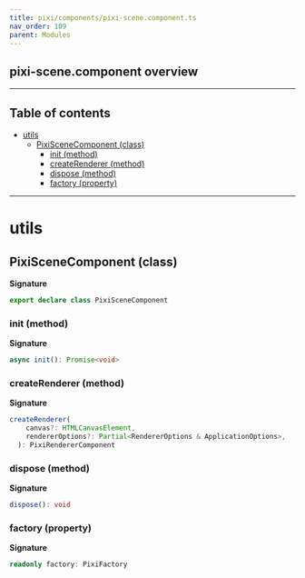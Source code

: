 ```yaml
---
title: pixi/components/pixi-scene.component.ts
nav_order: 109
parent: Modules
---
```


## pixi-scene.component overview

---

<h2 class="text-delta">Table of contents</h2>

- [utils](#utils)
  - [PixiSceneComponent (class)](#pixiscenecomponent-class)
    - [init (method)](#init-method)
    - [createRenderer (method)](#createrenderer-method)
    - [dispose (method)](#dispose-method)
    - [factory (property)](#factory-property)

---

# utils

## PixiSceneComponent (class)

**Signature**

```ts
export declare class PixiSceneComponent
```

### init (method)

**Signature**

```ts
async init(): Promise<void>
```

### createRenderer (method)

**Signature**

```ts
createRenderer(
    canvas?: HTMLCanvasElement,
    rendererOptions?: Partial<RendererOptions & ApplicationOptions>,
  ): PixiRendererComponent
```

### dispose (method)

**Signature**

```ts
dispose(): void
```

### factory (property)

**Signature**

```ts
readonly factory: PixiFactory
```

